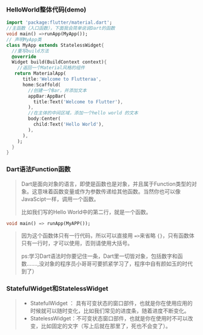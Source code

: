 ### HelloWorld整体代码(demo)

``` dart 
import 'package:flutter/material.dart';
//主函数（入口函数），下面我会简单说说Dart的函数
void main() =>runApp(MyApp());
// 声明MyApp类
class MyApp extends StatelessWidget{
  //重写build方法
  @override
  Widget build(BuildContext context){
    //返回一个Material风格的组件
   return MaterialApp(
      title:'Welcome to Flutteraa',
      home:Scaffold(
        //创建一个Bar，并添加文本
        appBar:AppBar(
          title:Text('Welcome to Flutter'),
        ),
        //在主体的中间区域，添加一个hello world 的文本
        body:Center(
          child:Text('Hello World'),
        ),
      ),
    );
  }
}
```

### Dart语法Function函数
> Dart是面向对象的语言，即使是函数也是对象，并且属于Function类型的对象。这意味着函数变量或作为参数传递给其他函数。当然你也可以像JavaScipt一样，调用一个函数。
> 
> 比如我们写的Hello World中的第二行，就是一个函数。

``` dart
void main() => runApp(MyAPP());
```
> 因为这个函数体只有一行代码，所以可以直接用 `=>`来省略 `{}`，只有函数体只有一行时，才可以使用，否则请使用大括号。
> 
> ps:学习Dart语法时你要记住一条，Dart里一切皆对象，包括数字和函数.......,没对象的程序员小哥哥可要抓紧学习了，程序中自有颜如玉的时代到了）

### StatefulWidget和StatelessWidget
> - StatefulWidget ： 具有可变状态的窗口部件，也就是你在使用应用的时候就可以随时变化，比如我们常见的进度条，随着进度不断变化。
> - StatelessWidget：不可变状态窗口部件，也就是你在使用时不可以改变，比如固定的文字（写上后就在那里了，死也不会变了）。